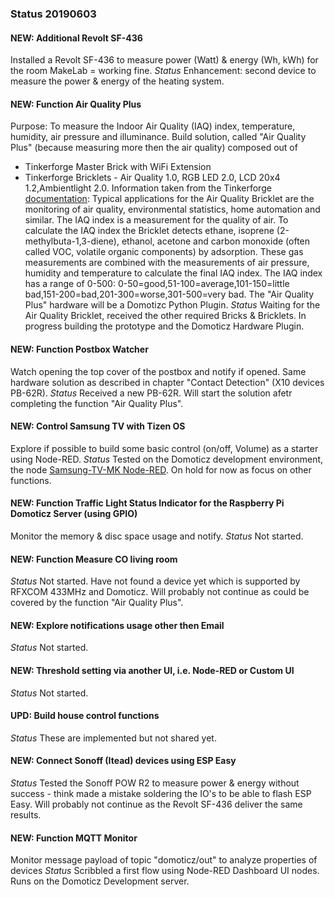 ### Status 20190603

#### NEW: Additional Revolt SF-436 
Installed a Revolt SF-436 to measure power (Watt) & energy (Wh, kWh) for the room MakeLab = working fine.
_Status_
Enhancement: second device to measure the power & energy of the heating system.

#### NEW: Function Air Quality Plus
Purpose: To measure the Indoor Air Quality (IAQ) index, temperature, humidity, air pressure and illuminance.
Build solution, called "Air Quality Plus" (because measuring more then the air quality) composed out of 
* Tinkerforge Master Brick with WiFi Extension
* Tinkerforge Bricklets - Air Quality 1.0, RGB LED 2.0, LCD 20x4 1.2,Ambientlight 2.0.
Information taken from the Tinkerforge [documentation](https://www.tinkerforge.com/en/doc/Hardware/Bricklets/Air_Quality.html#air-quality-bricklet):
Typical applications for the Air Quality Bricklet are the monitoring of air quality, environmental statistics, home automation and similar.
The IAQ index is a measurement for the quality of air.
To calculate the IAQ index the Bricklet detects ethane, isoprene (2-methylbuta-1,3-diene), ethanol, acetone and carbon monoxide (often called VOC, volatile organic components) by adsorption.
These gas measurements are combined with the measurements of air pressure, humidity and temperature to calculate the final IAQ index.
The IAQ index has a range of 0-500:
0-50=good,51-100=average,101-150=little bad,151-200=bad,201-300=worse,301-500=very bad.
The "Air Quality Plus" hardware will be a Domotizc Python Plugin.
_Status_
Waiting for the Air Quality Bricklet, received the other required Bricks & Bricklets.
In progress building the prototype and the Domoticz Hardware Plugin.

#### NEW: Function Postbox Watcher
Watch opening the top cover of the postbox and notify if opened.
Same hardware solution as described in chapter "Contact Detection" (X10 devices PB-62R).
_Status_
Received a new PB-62R. Will start the solution afetr completing the function "Air Quality Plus".

#### NEW: Control Samsung TV with Tizen OS
Explore if possible to build some basic control (on/off, Volume) as a starter using Node-RED.
_Status_
Tested on the Domoticz development environment, the node [Samsung-TV-MK Node-RED](https://www.npmjs.com/package/node-red-contrib-samsung-tv-mk).
On hold for now as focus on other functions.

#### NEW: Function Traffic Light Status Indicator for the Raspberry Pi Domoticz Server (using GPIO)
Monitor the memory & disc space usage and notify.
_Status_
Not started.

#### NEW: Function Measure CO living room
_Status_
Not started.
Have not found a device yet which is supported by RFXCOM 433MHz and Domoticz.
Will probably not continue as could be covered by the function "Air Quality Plus".

#### NEW: Explore notifications usage other then Email
_Status_
Not started.

#### NEW: Threshold setting via another UI, i.e. Node-RED or Custom UI
_Status_
Not started.

#### UPD: Build house control functions
_Status_
These are implemented but not shared yet.

#### NEW: Connect Sonoff (Itead) devices using ESP Easy
_Status_
Tested the Sonoff POW R2 to measure power & energy without success - think made a mistake soldering the IO's to be able to flash ESP Easy.
Will probably not continue as the Revolt SF-436 deliver the same results.

#### NEW: Function MQTT Monitor
Monitor message payload of topic "domoticz/out" to analyze properties of devices
_Status_
Scribbled a first flow using Node-RED Dashboard UI nodes. Runs on the Domoticz Development server.
